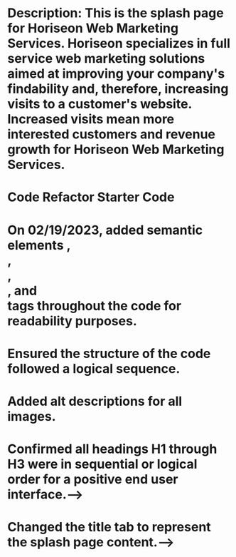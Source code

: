 

# Description: This is the splash page for Horiseon Web Marketing Services. Horiseon specializes in full service web marketing solutions aimed at improving your company's findability and, therefore, increasing visits to a customer's website.  Increased visits mean more interested customers and revenue growth for Horiseon Web Marketing Services.

# Code Refactor Starter Code
# On 02/19/2023, added semantic elements <head>, <main>, <section>, <nav>, and <footer> tags throughout the code for readability purposes.
# Ensured the structure of the code followed a logical sequence.
# Added alt descriptions for all images.
# Confirmed all headings H1 through H3 were in sequential or logical order for a positive end user interface.-->
# Changed the title tab to represent the splash page content.-->
